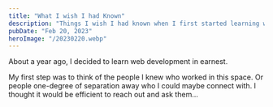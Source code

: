 ```yaml
---
title: "What I wish I had Known"
description: "Things I wish I had known when I first started learning web development."
pubDate: "Feb 20, 2023"
heroImage: "/20230220.webp"
---
```


About a year ago, I decided to learn web development in earnest.

My first step was to think of the people I knew who worked in this space. Or people one-degree of separation away who I could maybe connect with. I thought it would be efficient to reach out and ask them...
